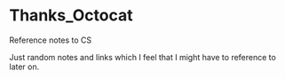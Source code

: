 # Thanks_Octocat
Reference notes to CS

Just random notes and links which I feel that I might have to reference to later on.
